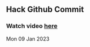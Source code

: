 
 ## Hack Github Commit 
 ### Watch video <a href="https://www.youtube.com">here</a> 
 Mon 09 Jan 2023 
